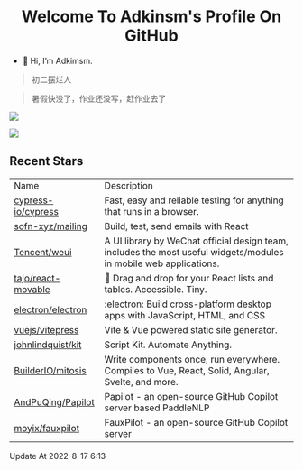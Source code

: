 <h1 align="center">Welcome To Adkinsm's Profile On GitHub</h1>

- 👋 Hi, I’m Adkimsm.

> 初二摆烂人

> 暑假快没了，作业还没写，赶作业去了

![](https://github-readme-stats.vercel.app/api?username=adkimsm&show_icons=true&count_private=true&hide=prs&theme=default_repocard)

![](https://github-readme-stats.vercel.app/api/top-langs/?username=adkimsm&layout=compact)

## Recent Stars

<table>
  <tr>
    <td>Name</td>
    <td>Description</td>
  </tr>
  
  <tr>
    <td><a href=https://github.com/cypress-io/cypress>cypress-io/cypress</a></td>
    <td>Fast, easy and reliable testing for anything that runs in a browser.</td>
  </tr>
  <tr>
    <td><a href=https://github.com/sofn-xyz/mailing>sofn-xyz/mailing</a></td>
    <td>Build, test, send emails with React</td>
  </tr>
  <tr>
    <td><a href=https://github.com/Tencent/weui>Tencent/weui</a></td>
    <td>A UI library by WeChat official design team, includes the most useful widgets/modules in mobile web applications.</td>
  </tr>
  <tr>
    <td><a href=https://github.com/tajo/react-movable>tajo/react-movable</a></td>
    <td>🔀 Drag and drop for your React lists and tables. Accessible. Tiny.</td>
  </tr>
  <tr>
    <td><a href=https://github.com/electron/electron>electron/electron</a></td>
    <td>:electron: Build cross-platform desktop apps with JavaScript, HTML, and CSS</td>
  </tr>
  <tr>
    <td><a href=https://github.com/vuejs/vitepress>vuejs/vitepress</a></td>
    <td>Vite & Vue powered static site generator.</td>
  </tr>
  <tr>
    <td><a href=https://github.com/johnlindquist/kit>johnlindquist/kit</a></td>
    <td>Script Kit. Automate Anything.</td>
  </tr>
  <tr>
    <td><a href=https://github.com/BuilderIO/mitosis>BuilderIO/mitosis</a></td>
    <td>Write components once, run everywhere. Compiles to Vue, React, Solid, Angular, Svelte, and more. </td>
  </tr>
  <tr>
    <td><a href=https://github.com/AndPuQing/Papilot>AndPuQing/Papilot</a></td>
    <td>Papilot - an open-source GitHub Copilot server based PaddleNLP</td>
  </tr>
  <tr>
    <td><a href=https://github.com/moyix/fauxpilot>moyix/fauxpilot</a></td>
    <td>FauxPilot - an open-source GitHub Copilot server</td>
  </tr>
</table>

Update At 2022-8-17    6:13
